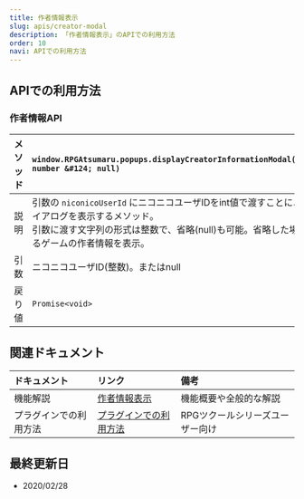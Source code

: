 ```yaml
---
title: 作者情報表示
slug: apis/creator-modal
description: 「作者情報表示」のAPIでの利用方法
order: 10
navi: APIでの利用方法
---
```

    
## APIでの利用方法
### 作者情報API
    
メソッド |`window.RPGAtsumaru.popups.displayCreatorInformationModal(niconicoUserId?: number &#124; null)`
:---|:---
説明|引数の `niconicoUserId` にニコニコユーザIDをint値で渡すことにより、作者情報ダイアログを表示するメソッド。<br>引数に渡す文字列の形式は整数で、省略(null)も可能。省略した場合は実行しているゲームの作者情報を表示。
引数|ニコニコユーザID(整数)。またはnull
戻り値|`Promise<void>`
    
## 関連ドキュメント
    
ドキュメント|リンク|備考
:---|:---|:---
機能解説|[作者情報表示](/creator-modal)|機能概要や全般的な解説
プラグインでの利用方法|[プラグインでの利用方法](/plugins)|RPGツクールシリーズユーザー向け
    
## 最終更新日
 - 2020/02/28
